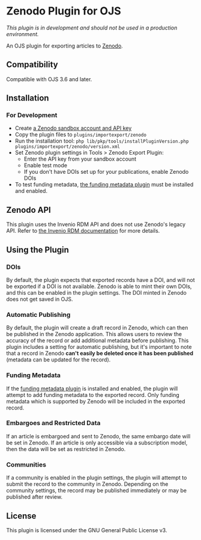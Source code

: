 # Zenodo Plugin for OJS

_This plugin is in development and should not be used in a production environment._

An OJS plugin for exporting articles to [Zenodo](https://zenodo.org/).

## Compatibility

Compatible with OJS 3.6 and later.

## Installation

### For Development

- Create [a Zenodo sandbox account and API key](https://sandbox.zenodo.org)
- Copy the plugin files to `plugins/importexport/zenodo`
- Run the installation tool: `php lib/pkp/tools/installPluginVersion.php plugins/importexport/zenodo/version.xml`
- Set Zenodo plugin settings in Tools > Zenodo Export Plugin:
  - Enter the API key from your sandbox account
  - Enable test mode
  - If you don't have DOIs set up for your publications, enable Zenodo DOIs
- To test funding metadata, [the funding metadata plugin](https://github.com/ajnyga/funding) must be installed and enabled.

## Zenodo API

This plugin uses the Invenio RDM API and does not use Zenodo's legacy API. Refer to
[the Invenio RDM documentation](https://inveniordm.docs.cern.ch/reference/rest_api_index/) for more details.

## Using the Plugin

### DOIs

By default, the plugin expects that exported records have a DOI, and will not be exported if a DOI
is not available. Zenodo is able to mint their own DOIs, and this can be enabled in the plugin settings.
The DOI minted in Zenodo does not get saved in OJS.

### Automatic Publishing

By default, the plugin will create a draft record in Zenodo, which can then be published in the Zenodo application.
This allows users to review the accuracy of the record or add additional metadata before publishing. This plugin includes
a setting for automatic publishing, but it's important to note that a record in Zenodo
**can't easily be deleted once it has been published** (metadata can be updated for the record).

### Funding Metadata

If the [funding metadata plugin](https://github.com/ajnyga/funding) is installed and enabled, the plugin will
attempt to add funding metadata to the exported record. Only funding metadata which is supported by Zenodo will be
included in the exported record.

### Embargoes and Restricted Data

If an article is embargoed and sent to Zenodo, the same embargo date will be set in Zenodo. If an article is
only accessible via a subscription model, then the data will be set as restricted in Zenodo.

### Communities

If a community is enabled in the plugin settings, the plugin will attempt to submit the record to the community in
Zenodo. Depending on the community settings, the record may be published immediately or may be published after
review.

## License

This plugin is licensed under the GNU General Public License v3.
